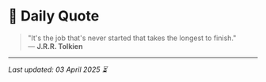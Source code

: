 # 📜 Daily Quote

> "It's the job that's never started that takes the longest to finish."  
> — **J.R.R. Tolkien**

---

_Last updated: 03 April 2025 ⏳_
